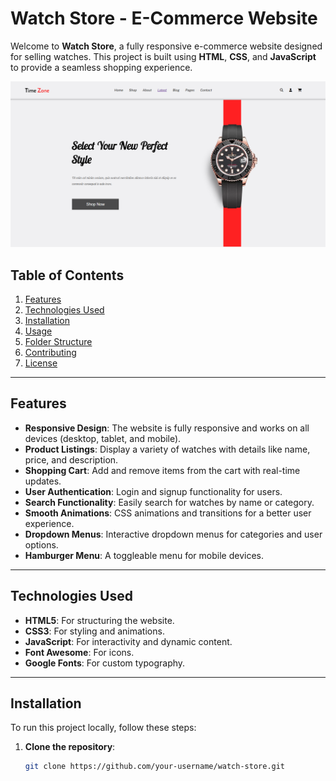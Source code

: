 # Watch Store - E-Commerce Website

Welcome to **Watch Store**, a fully responsive e-commerce website designed for selling watches. This project is built using **HTML**, **CSS**, and **JavaScript** to provide a seamless shopping experience.

![Watch Store Screenshot](./screenshot.png) <!-- Add a screenshot of your project here -->

## Table of Contents
1. [Features](#features)
2. [Technologies Used](#technologies-used)
3. [Installation](#installation)
4. [Usage](#usage)
5. [Folder Structure](#folder-structure)
6. [Contributing](#contributing)
7. [License](#license)

---

## Features

- **Responsive Design**: The website is fully responsive and works on all devices (desktop, tablet, and mobile).
- **Product Listings**: Display a variety of watches with details like name, price, and description.
- **Shopping Cart**: Add and remove items from the cart with real-time updates.
- **User Authentication**: Login and signup functionality for users.
- **Search Functionality**: Easily search for watches by name or category.
- **Smooth Animations**: CSS animations and transitions for a better user experience.
- **Dropdown Menus**: Interactive dropdown menus for categories and user options.
- **Hamburger Menu**: A toggleable menu for mobile devices.

---

## Technologies Used

- **HTML5**: For structuring the website.
- **CSS3**: For styling and animations.
- **JavaScript**: For interactivity and dynamic content.
- **Font Awesome**: For icons.
- **Google Fonts**: For custom typography.

---

## Installation

To run this project locally, follow these steps:

1. **Clone the repository**:
   ```bash
   git clone https://github.com/your-username/watch-store.git